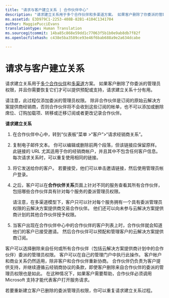 ```yaml
---
title: "请求与客户建立关系 | 合作伙伴中心"
description: "请求建立关系用于多个合作伙伴和多渠道方案。 如果客户删除了你委派的管理员权限，并且你需要恢复它们才可以提供预配或支持，请求建立关系十分有用。"
ms.assetid: E3D979C1-2253-408B-82B1-4104C1341704
author: MaggiePucciEvans
translationtype: Human Translation
ms.sourcegitcommit: 14ba85c868e59dd1c77063f5b1b0e9ab8db7f82f
ms.openlocfilehash: c438e5ba3589ce93e46f6bab688a9e2a634dcabe

---
```


# 请求与客户建立关系


请求建立关系用于[多个合作伙伴](multipartner.md)和[多渠道](multichannel.md)方案。 如果客户删除了你委派的管理员权限，并且你需要恢复它们才可以提供预配或支持，请求建立关系十分有用。

请注意，此过程仅添加委派的管理员权限。 除非合作伙伴是订阅的原始云解决方案提供商经销商，否则合作伙伴将不会收到这些订阅的帐单，也不可以添加或删除席位、订购加载项、转移或迁移订阅或者更改记录合作伙伴。

<a href="" id="requestarelationship"></a>
**请求建立关系**

1.  在合作伙伴中心中，转到“仪表板”菜单 &gt;“客户”&gt;“请求经销商关系”。
2.  复制电子邮件文本。 你可以编辑或删除前两个段落，但该链接应保留原样。 此链接的 URL 尤其适用于你的经销商帐户，并且其中不包含任何客户信息。 每次请求关系时，可以重复使用相同的链接。
3.  将它发送给你的客户。 若要接受，他们可以单击邀请链接，然后使用管理员帐户登录。
4.  之后，客户可以在**合作伙伴关系**页面上针对不同的服务查看其所有合作伙伴，包括哪些合作伙伴具有针对每个服务的委派管理员权限。

    请注意，在多渠道模型下，客户只可以针对每个服务拥有一个具有委派管理员权限的云解决方案提供商交易合作伙伴。 他们还可以向未参与云解决方案提供商计划的其他合作伙伴授予权限。

5.  当客户出现在合作伙伴中心中的合作伙伴的客户列表上时，合作伙伴就会知道他们的客户已接受邀请。 然后合作伙伴可以预配和管理客户的云解决方案提供商订阅。

客户可以选择删除来自任何或所有合作伙伴（包括云解决方案提供商计划中的合作伙伴）委派的管理员权限。 客户可以在自己的管理门户中执行此操作。 客户帐户和商业关系仍然适用，除非客户和合作伙伴重新协商。 合作伙伴仍负责为客户提供支持，并继续遵循云经销商协议的条款，即使客户删除来自合作伙伴的委派的管理员权限也是如此。 在这种情况下，如果客户需要帮助，合作伙伴必须调用 Microsoft 支持才能代表客户打开服务请求。

若要重新建立客户已删除的委派管理员权限，你可以重复请求建立关系过程。

 

 






<!--HONumber=Nov16_HO3-->


